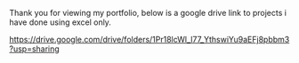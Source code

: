Thank you for viewing my portfolio, below is a google drive link to projects i have done using excel only.

https://drive.google.com/drive/folders/1Pr18lcWl_l77_YthswiYu9aEFj8pbbm3?usp=sharing
